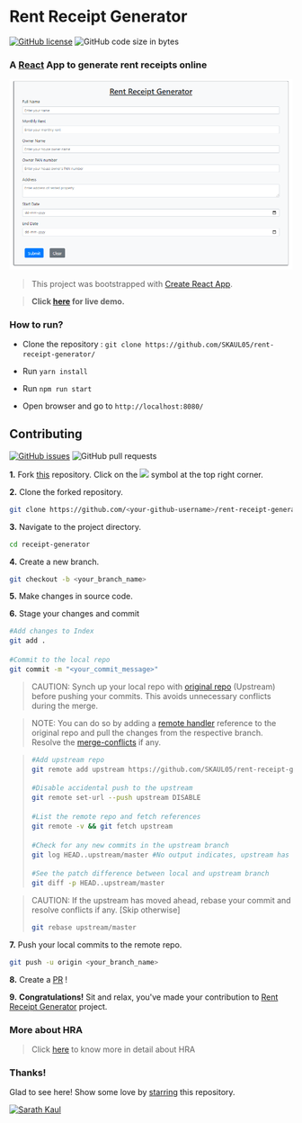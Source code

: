 # Rent Receipt Generator

[![GitHub license](https://img.shields.io/github/license/SKAUL05/rent-receipt-generator?logo=github)](https://github.com/SKAUL05/SKAUL05/blob/master/LICENSE) ![GitHub code size in bytes](https://img.shields.io/github/languages/code-size/SKAUL05/rent-receipt-generator?logo=react)

### A [React](https://reactjs.org/) App to generate rent receipts online

![Form](https://raw.githubusercontent.com/SKAUL05/rent-receipt-generator/master/assets/rent_image.png)

> This project was bootstrapped with [Create React App](https://github.com/facebook/create-react-app).

> **Click [here](https://rent-receipt-generator.vercel.app/) for live demo.**

### How to run?

- Clone the repository : `git clone https://github.com/SKAUL05/rent-receipt-generator/`

- Run `yarn install`

- Run `npm run start`

- Open browser and go to `http://localhost:8080/`

## Contributing

[![GitHub issues](https://img.shields.io/github/issues/SKAUL05/rent-receipt-generator?logo=github)](https://github.com/SKAUL05/rent-receipt-generator/issues) ![GitHub pull requests](https://img.shields.io/github/issues-pr/SKAUL05/rent-receipt-generator?color=blue&logo=github)

**1.** Fork [this](https://github.com/SKAUL05/rent-receipt-generator/) repository.
Click on the <a href="https://github.com/SKAUL05/rent-receipt-generator/"><img src="https://img.icons8.com/ios/24/000000/code-fork.png"></a> symbol at the top right corner.

**2.** Clone the forked repository.

```bash
git clone https://github.com/<your-github-username>/rent-receipt-generator
```

**3.** Navigate to the project directory.

```bash
cd receipt-generator
```

**4.** Create a new branch.

```bash
git checkout -b <your_branch_name>
```

**5.** Make changes in source code.

**6.** Stage your changes and commit

```bash
#Add changes to Index
git add .

#Commit to the local repo
git commit -m "<your_commit_message>"
```

> CAUTION: Synch up your local repo with [original repo](https://github.com/SKAUL05/rent-receipt-generator) (Upstream) before pushing your commits.
> This avoids unnecessary conflicts during the merge.

> NOTE: You can do so by adding a [remote handler](https://www.atlassian.com/de/git/tutorials/syncing) reference to the original repo and pull the changes from the respective branch.
> Resolve the [merge-conflicts](https://www.atlassian.com/de/git/tutorials/using-branches/merge-conflicts) if any.

> ```bash
> #Add upstream repo
> git remote add upstream https://github.com/SKAUL05/rent-receipt-generator.git
>
> #Disable accidental push to the upstream
> git remote set-url --push upstream DISABLE
>
> #List the remote repo and fetch references
> git remote -v && git fetch upstream
>
> #Check for any new commits in the upstream branch
> git log HEAD..upstream/master #No output indicates, upstream has not moved ahead
>
> #See the patch difference between local and upstream branch
> git diff -p HEAD..upstream/master
>
> ```

> CAUTION: If the upstream has moved ahead, rebase your commit and resolve conflicts if any. [Skip otherwise]
>
> ```bash
> git rebase upstream/master
> ```

**7.** Push your local commits to the remote repo.

```bash
git push -u origin <your_branch_name>
```

**8.** Create a [PR](https://help.github.com/en/github/collaborating-with-issues-and-pull-requests/creating-a-pull-request) !

**9.** **Congratulations!** Sit and relax, you've made your contribution to [Rent Receipt Generator](https://rent-receipt-generator.vercel.app/) project.

### More about HRA

> Click [here](https://cleartax.in/s/hra-house-rent-allowance) to know more in detail about HRA

### Thanks!

Glad to see here! Show some love by [starring](https://github.com/SKAUL05/rent-receipt-generator) this repository.

[![Sarath Kaul](https://img.shields.io/badge/Author-@SKAUL05-teal.svg?colorA=grey&colorB=blue&logo=github)](https://github.com/SKAUL05/)
